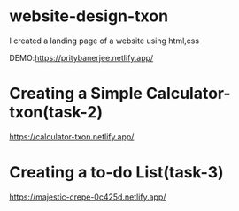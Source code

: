 # website-design-txon
I created a landing page of a website using html,css

DEMO:https://pritybanerjee.netlify.app/


# Creating a Simple Calculator-txon(task-2)

https://calculator-txon.netlify.app/

# Creating a to-do List(task-3)

https://majestic-crepe-0c425d.netlify.app/
